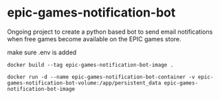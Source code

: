 # epic-games-notification-bot
Ongoing project to create a python based bot to send email notifications when free games become available on the EPIC games store.


make sure .env is added

```
docker build --tag epic-games-notification-bot-image .

docker run -d --name epic-games-notification-bot-container -v epic-games-notification-bot-volume:/app/persistent_data epic-games-notification-bot-image
```
